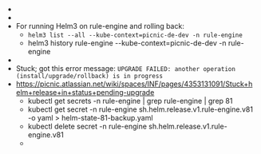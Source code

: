 -
-
- For running Helm3 on rule-engine and rolling back:
	- `helm3 list --all --kube-context=picnic-de-dev -n rule-engine`
	- helm3 history rule-engine --kube-context=picnic-de-dev -n rule-engine
-
- Stuck; got this error message: `UPGRADE FAILED: another operation (install/upgrade/rollback) is in progress`
- https://picnic.atlassian.net/wiki/spaces/INF/pages/4353131091/Stuck+helm+release+in+status+pending-upgrade
	- kubectl get secrets -n rule-engine | grep rule-engine | grep 81
	- kubectl get secret -n rule-engine sh.helm.release.v1.rule-engine.v81 -o yaml > helm-state-81-backup.yaml
	- kubectl delete secret -n rule-engine sh.helm.release.v1.rule-engine.v81
	-